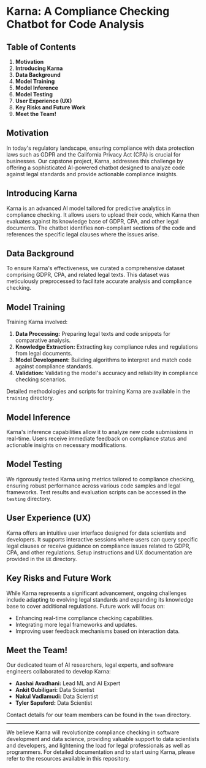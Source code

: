 # Karna: A Compliance Checking Chatbot for Code Analysis

## **Table of Contents**
1. **Motivation**
2. **Introducing Karna**
3. **Data Background**
4. **Model Training**
5. **Model Inference**
6. **Model Testing**
7. **User Experience (UX)**
8. **Key Risks and Future Work**
9. **Meet the Team!**

## **Motivation**
In today's regulatory landscape, ensuring compliance with data protection laws such as GDPR and the California Privacy Act (CPA) is crucial for businesses. Our capstone project, Karna, addresses this challenge by offering a sophisticated AI-powered chatbot designed to analyze code against legal standards and provide actionable compliance insights.

## **Introducing Karna**
Karna is an advanced AI model tailored for predictive analytics in compliance checking. It allows users to upload their code, which Karna then evaluates against its knowledge base of GDPR, CPA, and other legal documents. The chatbot identifies non-compliant sections of the code and references the specific legal clauses where the issues arise.

## **Data Background**
To ensure Karna's effectiveness, we curated a comprehensive dataset comprising GDPR, CPA, and related legal texts. This dataset was meticulously preprocessed to facilitate accurate analysis and compliance checking.

## **Model Training**
Training Karna involved:
1. **Data Processing:** Preparing legal texts and code snippets for comparative analysis.
2. **Knowledge Extraction:** Extracting key compliance rules and regulations from legal documents.
3. **Model Development:** Building algorithms to interpret and match code against compliance standards.
4. **Validation:** Validating the model's accuracy and reliability in compliance checking scenarios.

Detailed methodologies and scripts for training Karna are available in the `training` directory.

## **Model Inference**
Karna's inference capabilities allow it to analyze new code submissions in real-time. Users receive immediate feedback on compliance status and actionable insights on necessary modifications.

## **Model Testing**
We rigorously tested Karna using metrics tailored to compliance checking, ensuring robust performance across various code samples and legal frameworks. Test results and evaluation scripts can be accessed in the `testing` directory.

## **User Experience (UX)**
Karna offers an intuitive user interface designed for data scientists and developers. It supports interactive sessions where users can query specific legal clauses or receive guidance on compliance issues related to GDPR, CPA, and other regulations. Setup instructions and UX documentation are provided in the `UX` directory.

## **Key Risks and Future Work**
While Karna represents a significant advancement, ongoing challenges include adapting to evolving legal standards and expanding its knowledge base to cover additional regulations. Future work will focus on:
- Enhancing real-time compliance checking capabilities.
- Integrating more legal frameworks and updates.
- Improving user feedback mechanisms based on interaction data.

## **Meet the Team!**
Our dedicated team of AI researchers, legal experts, and software engineers collaborated to develop Karna:
- **Aashai Avadhani:** Lead ML and AI Expert
- **Ankit Gubiligari:** Data Scientist
- **Nakul Vadlamudi:** Data Scientist
- **Tyler Sapsford:** Data Scientist

Contact details for our team members can be found in the `team` directory.

---

We believe Karna will revolutionize compliance checking in software development and data science, providing valuable support to data scientists and developers, and lightening the load for legal professionals as well as programmers. For detailed documentation and to start using Karna, please refer to the resources available in this repository.

